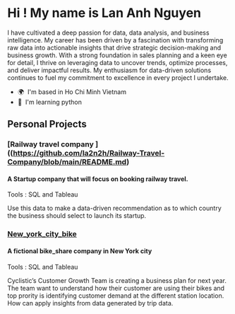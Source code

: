 Hi ! My name is Lan Anh Nguyen
======================================================================================================================================


I have cultivated a deep passion for data, data analysis, and business intelligence. My career has been driven by a fascination with transforming raw data into actionable insights that drive strategic decision-making and business growth. With a strong foundation in sales planning and a keen eye for detail, I thrive on leveraging data to uncover trends, optimize processes, and deliver impactful results. My enthusiasm for data-driven solutions continues to fuel my commitment to excellence in every project I undertake.

* 🌍  I'm based in Ho Chi Minh Vietnam
* 🧠  I'm learning python

## Personal Projects

### [Railway travel company ]((https://github.com/la2n2h/Railway-Travel-Company/blob/main/README.md)
#### A Startup company that will focus on booking railway travel.

Tools : SQL and Tableau

Use this data to make a data-driven recommendation as to which country the business should select to launch its startup.

### [New_york_city_bike ](https://github.com/la2n2h/new-york-city-bike/blob/main/README.md)
#### A fictional bike_share company in New York city

Tools : SQL and Tableau

Cyclistic’s Customer Growth Team is creating a business plan for next year. The team want to understand how their customer are using their bikes and top prority is identifying customer demand at the different station location. How can apply insights from data generated by trip data.
